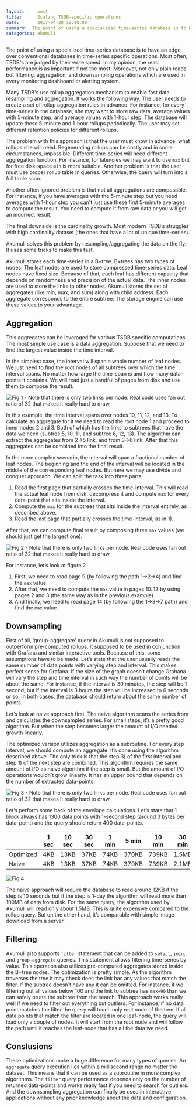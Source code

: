 ```yaml
---
layout:     post
title:      Scaling TSDB-specific operations
date:       2017-04-28 12:00:00
summary:  The point of using a specialized time-series database is to have an edge over conventional databases in time-series specific operations. Most often, TSDB's are judged by their write speed. In my opinion, the read performance is as important if not the most. Moreover, not only plain reads but...
categories: akumuli
---
```


The point of using a specialized time-series database is to have an edge over conventional databases in time-series specific operations. Most often, TSDB's are judged by their write speed. In my opinion, the read performance is as important if not the most. Moreover, not only plain reads but filtering, aggregation, and downsampling operations which are used in every monitoring dashboard or alerting system.

Many TSDB's use rollup aggregation mechanism to enable fast data resampling and aggregation. It works the following way. The user needs to create a set of rollup aggregation rules in advance. For instance, for every time-series in the database, she may want to store raw data, average values with 5-minute step, and average values with 1-hour step. The database will update these 5-minute and 1-hour rollups periodically. The user may set different retention policies for different rollups.

The problem with this approach is that the user must know in advance, what rollups she will need. Regenerating rollups can be costly and in some circumstances, impossible. Different time-series will need different aggregation function. For instance, for latencies we may want to use `max` but for free disk-space `min` is more suitable. Another problem is that the user must use proper rollup table in queries. Otherwise, the query will turn into a full table scan.

Another often ignored problem is that not all aggregations are composable. For instance, if you have averages with the 5-minute step but you need averages with 1-hour step you can't just use these first 5-minute averages to compute the result. You need to compute it from raw data or you will get an incorrect result.

The final downside is the cardinality growth. Most modern TSDB’s struggles with high cardinality dataset (the ones that have a lot of unique time-series).

Akumuli solves this problem by resampling/aggregating the data on the fly. It uses some tricks to make this fast.

Akumuli stores each time-series in a B+tree. B+trees has two types of nodes. The leaf nodes are used to store compressed time-series data. Leaf nodes have fixed size. Because of that, each leaf has different capacity that depends on randomness and precision of the actual data.
The inner nodes are used to store the links to other nodes. Akumuli stores the set of aggregates (like min, max, and sum) along with child address. Each aggregate corresponds to the entire subtree. The storage engine can use these values to your advantage.

## Aggregation

This aggregates can be leveraged for various TSDB specific computations. The most simple use case is a data aggregation. Suppose that we need to find the largest value inside the time interval.

In the simplest case, the interval will span a whole number of leaf nodes. We just need to find the root nodes of all subtrees over which the time interval spans. No matter how large the time-span is and how many data-points it contains. We will read just a handful of pages from disk and use them to compose the result.

![Fig 1 - Note that there is only two links per node. Real code uses fan out ratio of 32 that makes it really hard to draw](/images/simple-aggregation.svg)

In this example, the time interval spans over nodes 10, 11, 12, and 13. To calculate an aggregate for it we need to read the root node 1 and proceed to inner nodes 2 and 3. Both of which has the links to subtrees that have the data we need (subtree 5, 10, 11, and subtree 6, 12, 13). The algorithm can extract the aggregates from 2->5 link, and from 3->6 link. After that this aggregates can be combined into the final result.

In the more complex scenario, the interval will span a fractional number of leaf nodes. The beginning and the end of the interval will be located in the middle of the corresponding leaf nodes. But here we may use divide and conquer approach. We can split the task into three parts:

1) Read the first page that partially crosses the time-interval. This will read the actual leaf node from disk, decompress it and compute `max` for every data-point that sits inside the interval.
2) Compute the `max` for the subtrees that sits inside the interval entirely, as described above.
3) Read the last page that partially crosses the time-interval, as in 1).

After that, we can compute final result by composing three `max` values (we should just get the largest one).

![Fig 2 - Note that there is only two links per node. Real code uses fan out ratio of 32 that makes it really hard to draw](/images/generic-aggregation.svg)

For instance, let’s look at figure 2.

1) First, we need to read page 9 (by following the path 1->2->4) and find the `max` value.
2) After that, we need to compute the `max` value in pages 10..13 by using pages 2 and 3 (the same way as in the previous example).
3) And finally, we need to read page 14 (by following the 1->3->7 path) and find the `max` value.

## Downsampling

First of all, ‘group-aggregate’ query in Akumuli is not supposed to outperform pre-computed rollups. It supposed to be used in conjunction with Grafana and similar interactive tools. Because of this, some assumptions have to be made. Let’s state that the user usually reads the same number of data points with varying step and interval. This makes perfect sense for Grafana. If the size of the graph doesn’t change Grahana will vary the step and time interval in such way the number of points will be about the same. For instance, if the interval is 30 minutes, the step will be 1 second, but if the interval is 3 hours the step will be increased to 6 seconds or so. In both cases, the database should return about the same number of points.

Let’s look at naive approach first. The naive algorithm scans the series from and calculates the downsampled series. For small steps, it’s a pretty good algorithm. But when the step becomes larger the amount of I/O needed growth linearly.

The optimized version utilizes aggregation as a subroutine. For every step interval, we should compute an aggregate. It’s done using the algorithm described above. The only trick is that the step 3) of the first interval and step 1) of the next step are combined. This algorithm requires the same amount of I/O as naive algorithm if the step is small. But the amount of I/O operations wouldn’t grow linearly. It has an upper bound that depends on the number of extracted data-points.

![Fig 3 - Note that there is only two links per node. Real code uses fan out ratio of 32 that makes it really hard to draw](/images/downsampling.svg)

Let’s perform some back of the envelope calculations. Let’s state that 1 block always has 1300 data points with 1-second step (around 3 bytes per data-point) and the query should return 400 data-points. 

|         |1 sec|10 sec|30 sec|1 min|5 min|10 min|30 min|1 hour|12 hour|1 day|
|---------|-----|------|------|-----|-----|------|------|------|-------|-----|
|Optimized|  4KB|  13KB|	37KB| 74KB|370KB|	739KB| 1.5MB| 1.5MB|  1.5MB|1.5MB|
|Naive    |  4KB|  13KB|	37KB| 74KB|370KB|	739KB| 2.1MB|	4.3MB|   52MB|104MB|

![Fig 4](/images/downsampl-perf-chart.png)

The naive approach will require the database to read around 12KB if the step is 10 seconds but if the step is 1-day the algorithm will read more than 100MB of data from disk. For the same query, the algorithm used by Akumuli will read only about 1.5MB. This is quite expensive compared to the rollup query. But on the other hand, it’s comparable with simple image download from a server.

## Filtering

Akumuli also supports `filter` statement that can be added to `select`, `join`, and `group-aggregate` queries. This statement allows filtering time-series by value. This operation also utilizes pre-computed aggregates stored inside the B+tree nodes. The optimization is pretty simple. As the algorithm traverses the tree it may check does the link has any values that match the filter. If the subtree doesn't have any it can be omitted. For instance, if we filtering out all values below 100 and the link to subtree has `max=90` than we can safely prune the subtree from the search.
This approach works really well if we need to filter out everything but outliers. For instance, if no data point matches the filter the query will touch only root node of the tree. If all data points that match the filter are located in one leaf-node, the query will load only a couple of nodes. It will start from the root node and will follow the path until it reaches the leaf-node that has all the data we need.

## Conslusions

These optimizations make a huge difference for many types of queries. An `aggregate` query execution lies within a millisecond range no matter the dataset. This means that it can be used as a subroutine in more complex algorithms. The `filter` query performance depends only on the number of returned data-points and works really fast if you need to search for outliers. And the downsampling aggregation can finally be used in interactive applications without any prior knowledge about the data and configuration.
